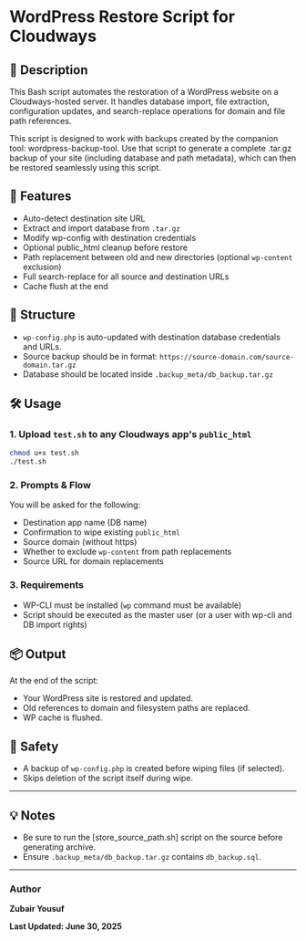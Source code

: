 # WordPress Restore Script for Cloudways

## 📜 Description

This Bash script automates the restoration of a WordPress website on a Cloudways-hosted server.
It handles database import, file extraction, configuration updates, and search-replace operations for domain and file path references.

This script is designed to work with backups created by the companion tool: wordpress-backup-tool.
Use that script to generate a complete .tar.gz backup of your site (including database and path metadata), which can then be restored seamlessly using this script.


## 🚀 Features

- Auto-detect destination site URL
- Extract and import database from `.tar.gz`
- Modify wp-config with destination credentials
- Optional public_html cleanup before restore
- Path replacement between old and new directories (optional `wp-content` exclusion)
- Full search-replace for all source and destination URLs
- Cache flush at the end

## 📂 Structure

- `wp-config.php` is auto-updated with destination database credentials and URLs.
- Source backup should be in format: `https://source-domain.com/source-domain.tar.gz`
- Database should be located inside `.backup_meta/db_backup.tar.gz`

## 🛠️ Usage

### 1. Upload `test.sh` to any Cloudways app's `public_html`

```bash
chmod u+x test.sh
./test.sh
```

### 2. Prompts & Flow

You will be asked for the following:

- Destination app name (DB name)
- Confirmation to wipe existing `public_html`
- Source domain (without https)
- Whether to exclude `wp-content` from path replacements
- Source URL for domain replacements

### 3. Requirements

- WP-CLI must be installed (`wp` command must be available)
- Script should be executed as the master user (or a user with wp-cli and DB import rights)

## 📦 Output

At the end of the script:

- Your WordPress site is restored and updated.
- Old references to domain and filesystem paths are replaced.
- WP cache is flushed.

## 🔐 Safety

- A backup of `wp-config.php` is created before wiping files (if selected).
- Skips deletion of the script itself during wipe.

---

## 💡 Notes

- Be sure to run the [store_source_path.sh] script on the source before generating archive.
- Ensure `.backup_meta/db_backup.tar.gz` contains `db_backup.sql`.
---

### Author
**Zubair Yousuf**

**Last Updated: June 30, 2025**
